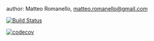 author: Matteo Romanello, <matteo.romanello@gmail.com>

[![Build Status](https://travis-ci.org/mromanello/CitationExtractor.svg?branch=v1.4.x)](https://travis-ci.org/mromanello/CitationExtractor)

[![codecov](https://codecov.io/gh/mromanello/CitationExtractor/branch/v1.4.x/graph/badge.svg)](https://codecov.io/gh/mromanello/CitationExtractor)